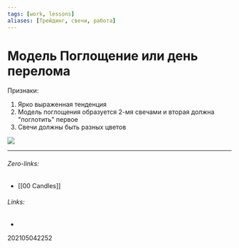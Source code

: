 ```yaml
---
tags: [work, lessons]
aliases: [Трейдинг, свечи, работа]
---
```

# Модель Поглощение или день перелома
Признаки:
1. Ярко выраженная тенденция
2. Модель поглощения образуется 2-мя свечами и вторая должна "поглотить" первое
3. Свечи должны быть разных цветов

![](https://investfuture.ru/source/%D0%A1%D0%BD%D0%B8%D0%BC%D0%BE%D0%BA%20%D1%8D%D0%BA%D1%80%D0%B0%D0%BD%D0%B0%202017-09-02%20%D0%B2%2014.31.19.png)
___
###### Zero-links:
- [[00 Candles]]

###### Links:
-

202105042252